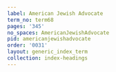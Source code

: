 ```yaml
---
label: American Jewish Advocate
term_no: term68
pages: '345'
no_spaces: AmericanJewishAdvocate
pid: americanjewishadvocate
order: '0031'
layout: generic_index_term
collection: index-headings
---
```

